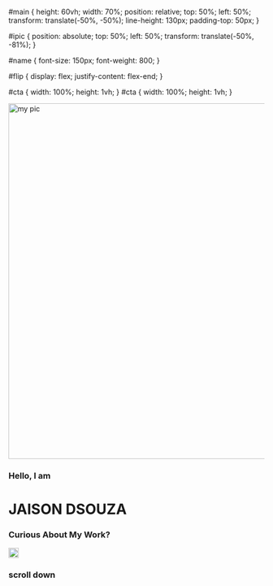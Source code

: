 #main {
height: 60vh;
width: 70%;
position: relative;
top: 50%;
left: 50%;
transform: translate(-50%, -50%);
line-height: 130px;
padding-top: 50px;
}

#ipic {
position: absolute;
top: 50%;
left: 50%;
transform: translate(-50%, -81%);
}

#name {
font-size: 150px;
font-weight: 800;
}

#flip {
display: flex;
justify-content: flex-end;
}

#cta {
width: 100%;
height: 1vh;
}
#cta {
width: 100%;
height: 1vh;
}

<div>
        <div className=" bg-yellow-500 ">
          <div className="bg-zinc-500" id="ipic">
            <Image src="/file.png" alt="my pic" width="700" height="700" />
          </div>
          <div id="ME" className="bg-red-700  ">
            <h3 className="text-6xl font-Montserrat text-[#DEDEDE]">
              Hello, I am
            </h3>
            <h1
              id="name"
              className="font-Montserrat z-50 text-white tracking-tighter"
            >
              JAISON DSOUZA
            </h1>
          </div>
        </div>
        <div id="flip" className=" bg-lime-500">
          <FlipWords
            words={words}
            className="text-6xl font-nixie text-[#DEDEDE]"
          ></FlipWords>
        </div>
      </div>
      <div id="cta">
        <h3 className="text-[#DEDEDE]  bg-rose-600" id="work">
          Curious About My Work?
        </h3>
        <div className=" bg-slate-500 flex">
          <Image src={ArrowIcon} alt="arrow" width="20" height="20" />
          <h3 className="pt-1 text-white">scroll down</h3>
        </div>
      </div>
